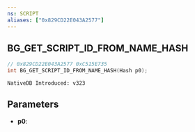 ```yaml
---
ns: SCRIPT
aliases: ["0x829CD22E043A2577"]
---
```

## BG_GET_SCRIPT_ID_FROM_NAME_HASH

```c
// 0x829CD22E043A2577 0xC515E735
int BG_GET_SCRIPT_ID_FROM_NAME_HASH(Hash p0);
```

```
NativeDB Introduced: v323
```

## Parameters
* **p0**:
